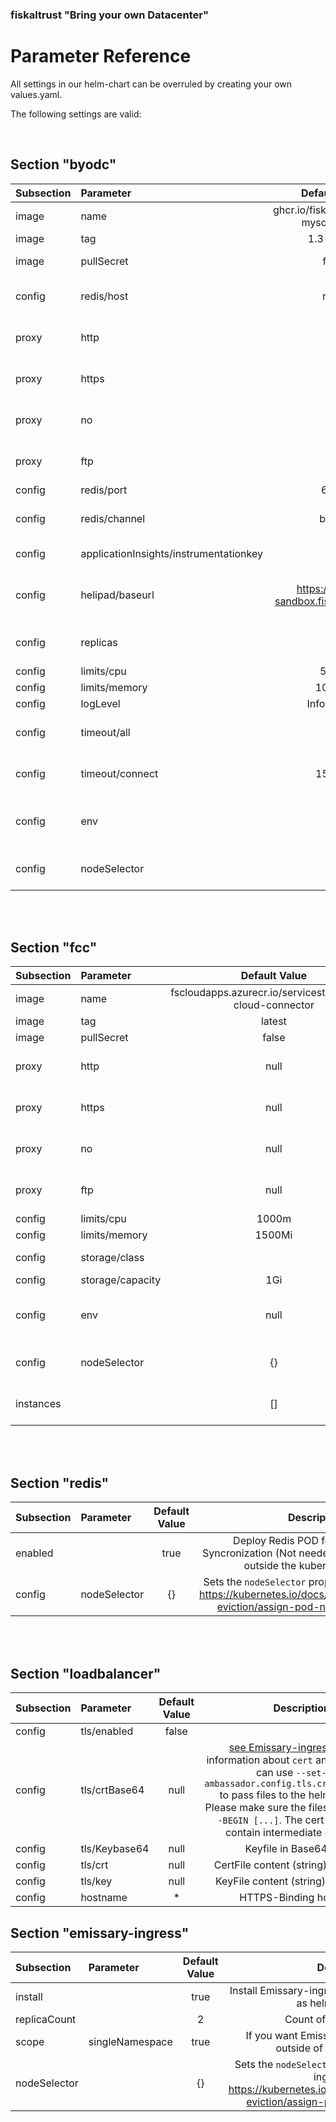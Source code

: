 ### fiskaltrust "Bring your own Datacenter"
# Parameter Reference

All settings in our helm-chart can be overruled by creating your own values.yaml.

The following settings are valid:

<br>

## Section "byodc"

| Subsection | Parameter                              |               Default Value               |                                                                                                               Description                                                                                                                |
| :--------- | :------------------------------------- | :---------------------------------------: | :--------------------------------------------------------------------------------------------------------------------------------------------------------------------------------------------------------------------------------------: |
| image      | name                                   |  ghcr.io/fiskaltrust/byodc-mysql-fiskaly  |                                                              URI of container image which is used as BackendPOD. This URI is preset to fiskaltrust github packges registry                                                               |
| image      | tag                                    |                1.3-buster                 |                                                                                                override default version of the ByoDC POD                                                                                                 |
| image      | pullSecret                             |                   false                   |                                                                         ByoDC is public available so the container registry can be usend without authentication                                                                          |
| config     | redis/host                             |                   redis                   |                                          Hostname for Redis instance (Must be DNS resolvable. By default the redis instance runs as POD on the same cluster so  cluster-resolution should work)                                          |
| proxy      | http                                   |                   null                    |                                                               HTTP_PROXY value according to https://docs.docker.com/network/proxy/#set-the-environment-variables-manually                                                                |
| proxy      | https                                  |                   null                    |                                                               HTTPS_PROXY value according to https://docs.docker.com/network/proxy/#set-the-environment-variables-manually                                                               |
| proxy      | no                                     |                   null                    |                                                                NO_PROXY value according to https://docs.docker.com/network/proxy/#set-the-environment-variables-manually                                                                 |
| proxy      | ftp                                    |                   null                    |                                                                FTP_PROXY value according to https://docs.docker.com/network/proxy/#set-the-environment-variables-manually                                                                |
| config     | redis/port                             |                   6379                    |                                                                                                      Port to access Redis instance                                                                                                       |
| config     | redis/channel                          |                   byodc                   |                                        Redis Pub/Sub channel which should be used. Take care to take 2 different channels if Producion and Sandbox environments are running on the same cluster!                                         |
| config     | applicationInsights/instrumentationkey |                   null                    |                                                                   Override Microsoft Application Insights Tenant. By default fiskaltrust Application Insights is used                                                                    |
| config     | helipad/baseurl                        | https://helipad-sandbox.fiskaltrust.cloud |                               URL for fiskaltrust.helipad to get Cashboxconfiguration and upload Data. (Sandbox: https://helipad-sandbox.fiskaltrust.cloud, Production: https://helipad.fiskaltrust.cloud)                               |
| config     | replicas                               |                    10                     |                                                         Number of BackendPODs which are deployed. See the "limits" section for calculation of needed noderesources and PODCount                                                          |
| config     | limits/cpu                             |                   500m                    |                                                  See Kubernetes doc [here](https://kubernetes.io/docs/concepts/configuration/manage-resources-containers/#resource-units-in-kubernetes)                                                  |
| config     | limits/memory                          |                  1000Mi                   |                                                                                                                                                                                                                                          |
| config     | logLevel                               |                Information                |                                                  See [ASP.Net log levels](https://learn.microsoft.com/en-us/dotnet/api/microsoft.extensions.logging.loglevel?view=dotnet-plat-ext-7.0)                                                   |
| config     | timeout/all                            |                     0                     |   Emissary-ingress timeout for the complete TCP transaction in ms (0...no timeout. See [Emissary-ingress docs](https://www.getambassador.io/docs/emissary/latest/topics/using/timeouts/#request-timeout-timeout_ms) value "timeout_ms"   |
| config     | timeout/connect                        |                  15_000                   | Emissary-ingress timeout for the TCP connection esteblishment in ms. See [Emissary-ingress docs](https://www.getambassador.io/docs/emissary/latest/topics/using/timeouts/#connect-timeout-connect_timeout_ms) value "connect_timeout_ms" |
| config     | env                                    |                   null                    |                                      An Array of environment variables (see https://kubernetes.io/docs/reference/generated/kubernetes-api/v1.22/#envvar-v1-core) which are added to the BackendPOD                                       |
| config     | nodeSelector                           |                    {}                     |                                                 Sets the `nodeSelector` property of the ByoDC PODs https://kubernetes.io/docs/concepts/scheduling-eviction/assign-pod-node/#nodeselector                                                 |

<br><br>

## Section "fcc"

| Subsection | Parameter        |                       Default Value                        |                                                                                                               Description                                                                                                               |
| :--------- | :--------------- | :--------------------------------------------------------: | :-------------------------------------------------------------------------------------------------------------------------------------------------------------------------------------------------------------------------------------: |
| image      | name             | fscloudapps.azurecr.io/servicestack/fiskal-cloud-connector |                                                                                            URI of container image which is used as FCC POD.                                                                                             |
| image      | tag              |                           latest                           |                                                                                                 override default version of the FCC POD                                                                                                 |
| image      | pullSecret       |                           false                            |                                                                                                                                                                                                                                         |
| proxy      | http             |                            null                            |                                                               HTTP_PROXY value according to https://docs.docker.com/network/proxy/#set-the-environment-variables-manually                                                               |
| proxy      | https            |                            null                            |                                                              HTTPS_PROXY value according to https://docs.docker.com/network/proxy/#set-the-environment-variables-manually                                                               |
| proxy      | no               |                            null                            |                                                                NO_PROXY value according to https://docs.docker.com/network/proxy/#set-the-environment-variables-manually                                                                |
| proxy      | ftp              |                            null                            |                                                               FTP_PROXY value according to https://docs.docker.com/network/proxy/#set-the-environment-variables-manually                                                                |
| config     | limits/cpu       |                           1000m                            |                                                 See Kubernetes doc [here](https://kubernetes.io/docs/concepts/configuration/manage-resources-containers/#resource-units-in-kubernetes)                                                  |
| config     | limits/memory    |                           1500Mi                           |                                                                                                                                                                                                                                         |
| config     | storage/class    |                                                            |                                                                                  Storage class to use for the PersistentVolumeClaim for the FCC volume                                                                                  |
| config     | storage/capacity |                            1Gi                             |                                                                                        Capacity of the PersistentVolumeClaim for the FCC volume                                                                                         |
| config     | env              |                            null                            |                                      An Array of environment variables (see https://kubernetes.io/docs/reference/generated/kubernetes-api/v1.22/#envvar-v1-core) which are added to the BackendPOD                                      |
| config     | nodeSelector     |                             {}                             |                                                 Sets the `nodeSelector` property of the FCC PODs https://kubernetes.io/docs/concepts/scheduling-eviction/assign-pod-node/#nodeselector                                                  |
| instances  |                  |                             []                             | An Array of Fcc instances to host. Each entry needs to be a map with the following keys: `vtssId` and `vtssSecret` and optionaly `storageCapacity` and `storageClass`. see [here](how-to-fiscal-cloud-connector.md#ByoDC-configuration) |

<br><br>

## Section "redis"

| Subsection | Parameter    | Default Value |                                                               Description                                                               |
| :--------- | :----------- | :-----------: | :-------------------------------------------------------------------------------------------------------------------------------------: |
| enabled    |              |     true      |             Deploy Redis POD for BackendPOD Syncronization (Not needed if you provide Redis outside the kubernetes custer)              |
| config     | nodeSelector |      {}       | Sets the `nodeSelector` property of the redis POD https://kubernetes.io/docs/concepts/scheduling-eviction/assign-pod-node/#nodeselector |

<br><br>

## Section "loadbalancer"

| Subsection | Parameter     | Default Value |                                                                                                                                                                                                 Description                                                                                                                                                                                                 |
| :--------- | :------------ | :-----------: | :---------------------------------------------------------------------------------------------------------------------------------------------------------------------------------------------------------------------------------------------------------------------------------------------------------------------------------------------------------------------------------------------------------: |
| config     | tls/enabled   |     false     |                                                                                                                                                                                                                                                                                                                                                                                                             |
| config     | tls/crtBase64 |     null      | [see Emissary-ingress docs](https://www.getambassador.io/docs/emissary/latest/howtos/tls-termination/#create-a-self-signed-certificate) for information about `cert` and `key` files. You can use `--set-file ambassador.config.tls.crt="./cert.pem"` to pass files to the helm command. Please make sure the files start with `-----BEGIN [...]`. The cert file may also contain intermediate certificates |
| config     | tls/Keybase64 |     null      |                                                                                                                                                                                          Keyfile in Base64 String                                                                                                                                                                                           |
| config     | tls/crt       |     null      |                                                                                                                                                                                    CertFile content (string) not encoded                                                                                                                                                                                    |
| config     | tls/key       |     null      |                                                                                                                                                                                    KeyFile content (string) not encoded                                                                                                                                                                                     |
| config     | hostname      |       *       |                                                                                                                                                                                           HTTPS-Binding hostname                                                                                                                                                                                            |

## Section "emissary-ingress"

| Subsection   | Parameter       | Default Value |                                                                     Description                                                                     |
| :----------- | :-------------- | :-----------: | :-------------------------------------------------------------------------------------------------------------------------------------------------: |
| install      |                 |     true      |                                         Install Emissary-ingress PODs for Loadbalancing as helm dependency                                          |
| replicaCount |                 |       2       |                                                               Count of redundant PODs                                                               |
| scope        | singleNamespace |     true      |                                      If you want Emissary-ingress to only work outside of ByoDC, set to false                                       |
| nodeSelector |                 |      {}       | Sets the `nodeSelector` property of the emissary ingress PODs https://kubernetes.io/docs/concepts/scheduling-eviction/assign-pod-node/#nodeselector |
